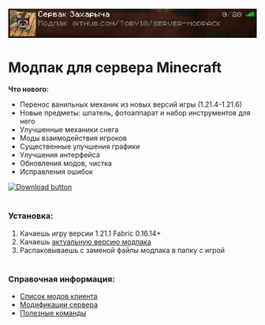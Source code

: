 <div align = center>

![](info/server_card.png)
</div>

# Модпак для сервера Minecraft

**Что нового:**
- Перенос ванильных механик из новых версий игры (1.21.4-1.21.6)
- Новые предметы: шпатель, фотоаппарат и набор инструментов для него
- Улучшенные механики снега
- Моды взаимодействия игроков
- Существенные улучшения графики
- Улучшения интерфейса
- Обновления модов, чистка
- Исправления ошибок

[![Download button]][Download link]
<br><br>

### Установка:
1. Качаешь игру версии 1.21.1 Fabric 0.16.14+
2. Качаешь [актуальную версию модпака][Download link]
3. Распаковываешь с заменой файлы модпака в папку с игрой
<br><br>

### Справочная информация:
- [Список модов клиента](info/modlist.md)
- [Модификации сервера](info/server_modlist.md)
- [Полезные команды](info/server_commands.md)

<!---------------------------------[ Links ]---------------------------------->

[Download link]: https://github.com/Toby10/server-modpack/releases/download/v1.4/Server_Modpack_v1.4.zip
[Download button]: https://img.shields.io/badge/%D0%A1%D0%BA%D0%B0%D1%87%D0%B0%D1%82%D1%8C_%D0%BC%D0%BE%D0%B4%D0%BF%D0%B0%D0%BA-v1.4-gray?style=for-the-badge&labelColor=37a779
